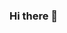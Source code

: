 ### Hi there 👋

<!--
**vukrosic/vukrosic** is a ✨ _special_ ✨ repository because its `README.md` (this file) appears on your GitHub profile.

Here are some ideas to get you started:

- 🔭 I’m building the best React coding university in the world.
- 🌱 I’m currently learning React.
- 📙 I'm coding for 10 years.
- ⚡ I'm making YouTube videos for 10 years.
- 💬 Ask me about my work.
- 📫 How to reach me: vukrosic1@gmail.com
